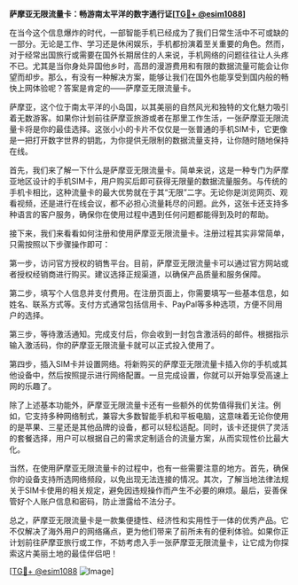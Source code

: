 **萨摩亚无限流量卡：畅游南太平洋的数字通行证[[TG💪+ @esim1088](https://t.me/s/esim1088)]**

在当今这个信息爆炸的时代，一部智能手机已经成为了我们日常生活中不可或缺的一部分。无论是工作、学习还是休闲娱乐，手机都扮演着至关重要的角色。然而，对于经常出国旅行或需要在国外长期居住的人来说，手机网络的问题往往让人头疼不已。尤其是当你身处异国他乡时，高昂的漫游费用和有限的数据流量可能会让你望而却步。那么，有没有一种解决方案，能够让我们在国外也能享受到国内般的畅快上网体验呢？答案是肯定的——萨摩亚无限流量卡。

萨摩亚，这个位于南太平洋的小岛国，以其美丽的自然风光和独特的文化魅力吸引着无数游客。如果你计划前往萨摩亚旅游或者在那里工作生活，一张萨摩亚无限流量卡将是你的最佳选择。这张小小的卡片不仅仅是一张普通的手机SIM卡，它更像是一把打开数字世界的钥匙，为你提供无限制的数据流量支持，让你随时随地保持在线。

首先，我们来了解一下什么是萨摩亚无限流量卡。简单来说，这是一种专门为萨摩亚地区设计的手机SIM卡，用户购买后即可获得无限量的数据流量服务。与传统的手机卡相比，这种流量卡的最大优势就在于其“无限”二字。无论你是浏览网页、观看视频，还是进行在线会议，都不必担心流量耗尽的问题。此外，这张卡还支持多种语言的客户服务，确保你在使用过程中遇到任何问题都能得到及时的帮助。

接下来，我们来看看如何注册和使用萨摩亚无限流量卡。注册过程其实非常简单，只需按照以下步骤操作即可：

第一步，访问官方授权的销售平台。目前，萨摩亚无限流量卡可以通过官方网站或者授权经销商进行购买。建议选择正规渠道，以确保产品质量和服务保障。

第二步，填写个人信息并支付费用。在注册页面上，你需要填写一些基本信息，如姓名、联系方式等。支付方式通常包括信用卡、PayPal等多种选项，方便不同用户的选择。

第三步，等待激活通知。完成支付后，你会收到一封包含激活码的邮件。根据指示输入激活码，你的萨摩亚无限流量卡就可以正式投入使用了。

第四步，插入SIM卡并设置网络。将新购买的萨摩亚无限流量卡插入你的手机或其他设备中，然后按照提示进行网络配置。一旦完成设置，你就可以开始享受高速上网的乐趣了。

除了上述基本功能外，萨摩亚无限流量卡还有一些额外的优势值得我们关注。例如，它支持多种网络制式，兼容大多数智能手机和平板电脑，这意味着无论你使用的是苹果、三星还是其他品牌的设备，都可以轻松适配。同时，该卡还提供了灵活的套餐选择，用户可以根据自己的需求定制适合的流量方案，从而实现性价比最大化。

当然，在使用萨摩亚无限流量卡的过程中，也有一些需要注意的地方。首先，确保你的设备支持所选网络频段，以免出现无法连接的情况。其次，了解当地法律法规关于SIM卡使用的相关规定，避免因违规操作而产生不必要的麻烦。最后，妥善保管好个人账户信息和密码，防止泄露给不法分子。

总之，萨摩亚无限流量卡是一款集便捷性、经济性和实用性于一体的优秀产品。它不仅解决了海外用户的网络痛点，更为他们带来了前所未有的便利体验。如果你正计划前往萨摩亚旅行或工作，不妨考虑入手一张萨摩亚无限流量卡，让它成为你探索这片美丽土地的最佳伴侣吧！

[[TG💪+ @esim1088](https://t.me/s/esim1088) ![Image](https://i.postimg.cc/4NQfJmqS/Snipaste-2025-05-13-00-14-12.png)]